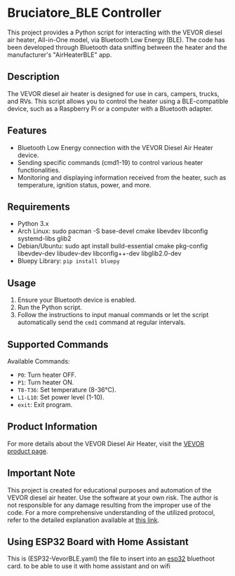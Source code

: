 # Bruciatore_BLE Controller

This project provides a Python script for interacting with the VEVOR diesel air heater, All-in-One model, via Bluetooth Low Energy (BLE). The code has been developed through Bluetooth data sniffing between the heater and the manufacturer's "AirHeaterBLE" app.

## Description

The VEVOR diesel air heater is designed for use in cars, campers, trucks, and RVs. This script allows you to control the heater using a BLE-compatible device, such as a Raspberry Pi or a computer with a Bluetooth adapter.

## Features

- Bluetooth Low Energy connection with the VEVOR Diesel Air Heater device.
- Sending specific commands (cmd1-19) to control various heater functionalities.
- Monitoring and displaying information received from the heater, such as temperature, ignition status, power, and more.

## Requirements

- Python 3.x
- Arch Linux: sudo pacman -S base-devel cmake libevdev libconfig systemd-libs glib2
- Debian/Ubuntu: sudo apt install build-essential cmake pkg-config libevdev-dev libudev-dev libconfig++-dev libglib2.0-dev
- Bluepy Library: `pip install bluepy`

## Usage

1. Ensure your Bluetooth device is enabled.
2. Run the Python script.
3. Follow the instructions to input manual commands or let the script automatically send the `cmd1` command at regular intervals.

## Supported Commands

Available Commands:
- `P0`: Turn heater OFF.
- `P1`: Turn heater ON.
- `T8-T36`: Set temperature (8-36°C).
- `L1-L10`: Set power level (1-10).
- `exit`: Exit program.
  
## Product Information

For more details about the VEVOR Diesel Air Heater, visit the [VEVOR product page](https://www.vevor.it/riscaldatore-aria-diesel-c_10321/vevor-riscaldatore-d-aria-diesel-all-in-one-per-auto-camper-camion-rv-12v-5kw-temperatura-regolabile-8-36-controllo-bluetooth-riscaldatore-da-parcheggio-per-auto-consumo-di-carburante-0-16-0-52l-h-p_010971160616).

## Important Note

This project is created for educational purposes and automation of the VEVOR diesel air heater. Use the software at your own risk. The author is not responsible for any damage resulting from the improper use of the code.
For a more comprehensive understanding of the utilized protocol, refer to the detailed explanation available at [this link](https://github.com/iotmaestro/vevor-heater-ble).

## Using ESP32 Board with Home Assistant
This is (ESP32-VevorBLE.yaml) the file to insert into an [esp32](https://upload.wikimedia.org/wikipedia/commons/3/33/Espressif_ESP-WROOM-32_Wi-Fi_%26_Bluetooth_Module.jpg) bluethoot card. to be able to use it with home assistant and on wifi
